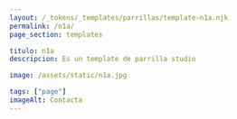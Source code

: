 ```yaml
---
layout: /_tokens/_templates/parrillas/template-n1a.njk
permalink: /n1a/
page_section: templates

titulo: n1a
descripcion: Es un template de parrilla studio

image: /assets/static/n1a.jpg

tags: ["page"]
imageAlt: Contacta
---
```

